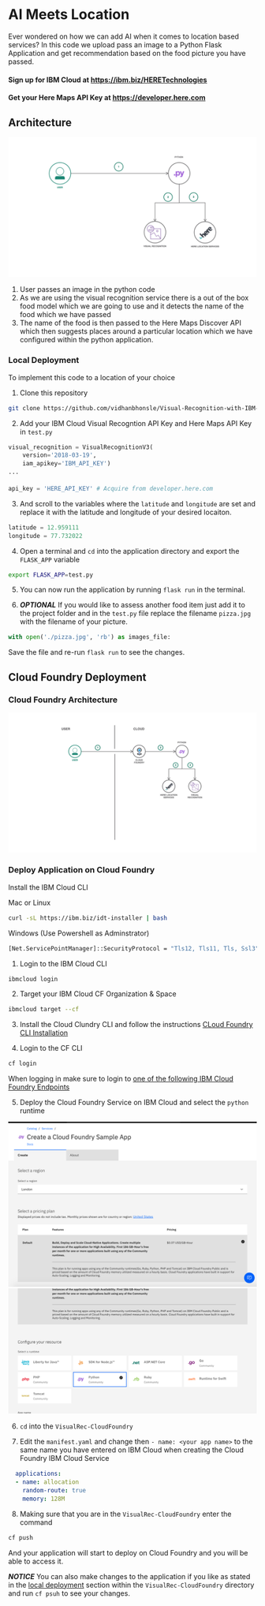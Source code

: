 # AI Meets Location

Ever wondered on how we can add AI when it comes to location based services? In this code we upload pass an image to a Python Flask Application and get recommendation based on the food picture you have passed.

#### Sign up for IBM Cloud at https://ibm.biz/HERETechnologies
#### Get your Here Maps API Key at https://developer.here.com

## Architecture 

![Arch](/images/ArchLocal.png)

1. User passes an image in the python code
1. As we are using the visual recognition service there is a out of the box food model which we are going to use and it detects the name of the food which we have passed
1. The name of the food is then passed to the Here Maps Discover API which then suggests places around a particular location which we have configured within the python application.

### Local Deployment

To implement this code to a location of your choice 

1. Clone this repository 
```bash
git clone https://github.com/vidhanbhonsle/Visual-Recognition-with-IBM-HERE-and-Python
```
2. Add your IBM Cloud Visual Recogntion API Key and Here Maps API Key in ```test.py```

```python
visual_recognition = VisualRecognitionV3(
    version='2018-03-19',
    iam_apikey='IBM_API_KEY')
...

api_key = 'HERE_API_KEY' # Acquire from developer.here.com
```

3. And scroll to the variables where the ```latitude``` and ```longitude``` are set and replace it with the latitude and longitude of your desired locaiton.
```python
latitude = 12.959111
longitude = 77.732022
```
4. Open a terminal and ```cd``` into the application directory and export the ```FLASK_APP``` variable
```bash
export FLASK_APP=test.py
```

5. You can now run the application by running ```flask run``` in the terminal.


6. ***OPTIONAL*** If you would like to assess another food item just add it to the project folder and in the ```test.py``` file replace the filename ```pizza.jpg``` with the filename of your picture.

```python
with open('./pizza.jpg', 'rb') as images_file:
```

Save the file and re-run ```flask run``` to see the changes.

## Cloud Foundry Deployment 

### Cloud Foundry Architecture 

![Arch_CF](/images/AI_LOC_ARCH.png)

### Deploy Application on Cloud Foundry

Install the IBM Cloud CLI 

Mac or Linux

```bash
curl -sL https://ibm.biz/idt-installer | bash
```

Windows (Use Powershell as Adminstrator)
```bash
[Net.ServicePointManager]::SecurityProtocol = "Tls12, Tls11, Tls, Ssl3"; iex(New-Object Net.WebClient).DownloadString('https://ibm.biz/idt-win-installer')
```

1. Login to the IBM Cloud CLI
```bash
ibmcloud login
```

2. Target your IBM Cloud CF Organization & Space
```bash
ibmcloud target --cf 
```

3. Install the Cloud Clundry CLI and follow the instructions
[CLoud Foundry CLI Installation](https://docs.cloudfoundry.org/cf-cli/install-go-cli.html)

4. Login to the CF CLI
```bash
cf login
```
When logging in make sure to login to [one of the following IBM Cloud Foundry Endpoints](https://cloud.ibm.com/docs/cloud-foundry-public?topic=cloud-foundry-public-endpoints)

5. Deploy the Cloud Foundry Service on IBM Cloud and select the ```python``` runtime

![Cloud_CF](/images/CF_Cloud.png)
![Cloud_Run](/images/CF_Runtime.png)

6. ````cd```` into the ```VisualRec-CloudFoundry```

7. Edit the ```manifest.yaml``` and change then ```- name: <your app name>``` to the same name you have entered on IBM Cloud when creating the Cloud Foundry IBM Cloud Service
```yml
  applications:
  - name: allocation
    random-route: true
    memory: 128M
```
8. Making sure that you are in the ```VisualRec-CloudFoundry``` enter the command 
```bash
cf push
```
And your application will start to deploy on Cloud Foundry and you will be able to access it.

***NOTICE*** You can also make changes to the application if you like as stated in the [local deployment](###Local-Deployment) section within the ```VisualRec-CloudFoundry``` directory and run ```cf psuh``` to see your changes.
